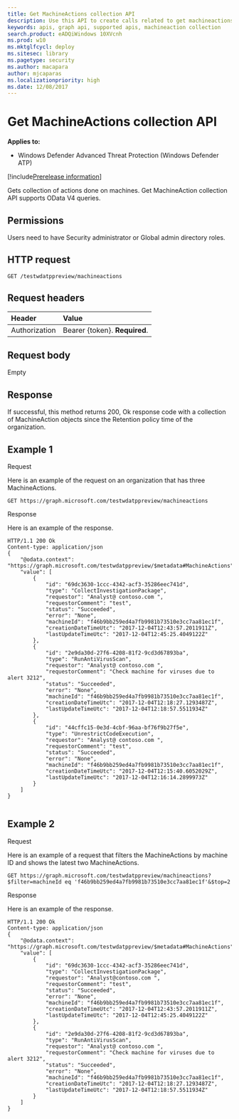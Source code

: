 ```yaml
---
title: Get MachineActions collection API
description: Use this API to create calls related to get machineactions collection
keywords: apis, graph api, supported apis, machineaction collection
search.product: eADQiWindows 10XVcnh
ms.prod: w10
ms.mktglfcycl: deploy
ms.sitesec: library
ms.pagetype: security
ms.author: macapara
author: mjcaparas
ms.localizationpriority: high
ms.date: 12/08/2017
---
```


# Get MachineActions collection API

**Applies to:**

- Windows Defender Advanced Threat Protection (Windows Defender ATP)

[!include[Prerelease information](prerelease.md)]

 Gets collection of actions done on machines. Get MachineAction collection API supports OData V4 queries.

## Permissions
Users need to have Security administrator or Global admin directory roles.

## HTTP request
```
GET /testwdatppreview/machineactions
```

## Request headers

Header | Value 
:---|:---
Authorization | Bearer {token}. **Required**.


## Request body
Empty

## Response
If successful, this method returns 200, Ok response code with a collection of MachineAction objects since the Retention policy time of the organization.


## Example 1

Request

Here is an example of the request on an organization that has three MachineActions.

```
GET https://graph.microsoft.com/testwdatppreview/machineactions
```

Response

Here is an example of the response.


```
HTTP/1.1 200 Ok
Content-type: application/json
{
    "@odata.context": "https://graph.microsoft.com/testwdatppreview/$metadata#MachineActions",
    "value": [
        {
            "id": "69dc3630-1ccc-4342-acf3-35286eec741d",
            "type": "CollectInvestigationPackage",
            "requestor": "Analyst@ contoso.com ",
            "requestorComment": "test",
            "status": "Succeeded",
            "error": "None",
            "machineId": "f46b9bb259ed4a7fb9981b73510e3cc7aa81ec1f",
            "creationDateTimeUtc": "2017-12-04T12:43:57.2011911Z",
            "lastUpdateTimeUtc": "2017-12-04T12:45:25.4049122Z"
        },
        {
            "id": "2e9da30d-27f6-4208-81f2-9cd3d67893ba",
            "type": "RunAntiVirusScan",
            "requestor": "Analyst@ contoso.com ",
            "requestorComment": "Check machine for viruses due to alert 3212",
            "status": "Succeeded",
            "error": "None",
            "machineId": "f46b9bb259ed4a7fb9981b73510e3cc7aa81ec1f",
            "creationDateTimeUtc": "2017-12-04T12:18:27.1293487Z",
            "lastUpdateTimeUtc": "2017-12-04T12:18:57.5511934Z"
        },
        {
            "id": "44cffc15-0e3d-4cbf-96aa-bf76f9b27f5e",
            "type": "UnrestrictCodeExecution",
            "requestor": "Analyst@ contoso.com ",
            "requestorComment": "test",
            "status": "Succeeded",
            "error": "None",
            "machineId": "f46b9bb259ed4a7fb9981b73510e3cc7aa81ec1f",
            "creationDateTimeUtc": "2017-12-04T12:15:40.6052029Z",
            "lastUpdateTimeUtc": "2017-12-04T12:16:14.2899973Z"
        }
    ]
}


```

## Example 2

Request

Here is an example of a request that filters the MachineActions by machine ID and shows the latest two MachineActions.

```
GET https://graph.microsoft.com/testwdatppreview/machineactions?$filter=machineId eq 'f46b9bb259ed4a7fb9981b73510e3cc7aa81ec1f'&$top=2
```



Response

Here is an example of the response.

```
HTTP/1.1 200 Ok
Content-type: application/json
{
    "@odata.context": "https://graph.microsoft.com/testwdatppreview/$metadata#MachineActions",
    "value": [
        {
            "id": "69dc3630-1ccc-4342-acf3-35286eec741d",
            "type": "CollectInvestigationPackage",
            "requestor": "Analyst@contoso.com ",
            "requestorComment": "test",
            "status": "Succeeded",
            "error": "None",
            "machineId": "f46b9bb259ed4a7fb9981b73510e3cc7aa81ec1f",
            "creationDateTimeUtc": "2017-12-04T12:43:57.2011911Z",
            "lastUpdateTimeUtc": "2017-12-04T12:45:25.4049122Z"
        },
        {
            "id": "2e9da30d-27f6-4208-81f2-9cd3d67893ba",
            "type": "RunAntiVirusScan",
            "requestor": "Analyst@ contoso.com ",
            "requestorComment": "Check machine for viruses due to alert 3212",
            "status": "Succeeded",
            "error": "None",
            "machineId": "f46b9bb259ed4a7fb9981b73510e3cc7aa81ec1f",
            "creationDateTimeUtc": "2017-12-04T12:18:27.1293487Z",
            "lastUpdateTimeUtc": "2017-12-04T12:18:57.5511934Z"
        }
    ]
}
```
